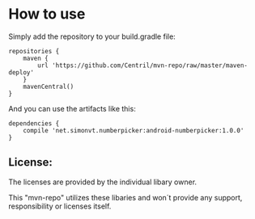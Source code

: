 How to use
========

Simply add the repository to your build.gradle file:

    repositories {
        maven {
            url 'https://github.com/Centril/mvn-repo/raw/master/maven-deploy'
        }
        mavenCentral()
    }

And you can use the artifacts like this:

    dependencies {
        compile 'net.simonvt.numberpicker:android-numberpicker:1.0.0'
    }

License:
--------
The licenses are provided by the individual libary owner.

This "mvn-repo" utilizes these libaries and won´t provide any support, responsibility or licenses itself.
